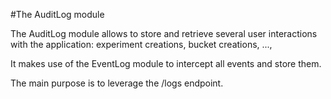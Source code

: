 #The AuditLog module

The AuditLog module allows to store and retrieve several user interactions with the application:
experiment creations, bucket creations, ..., 

It makes use of the EventLog module to intercept all events and store them. 

The main purpose is to leverage the /logs endpoint.

